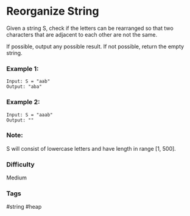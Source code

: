 # Reorganize String

Given a string S, check if the letters can be rearranged so that two characters
that are adjacent to each other are not the same.

If possible, output any possible result. If not possible, return the empty
string.

### Example 1:

```
Input: S = "aab"
Output: "aba"
```

### Example 2:

```
Input: S = "aaab"
Output: ""
```

### Note:

S will consist of lowercase letters and have length in range [1, 500].

### Difficulty

Medium

### Tags

#string #heap
